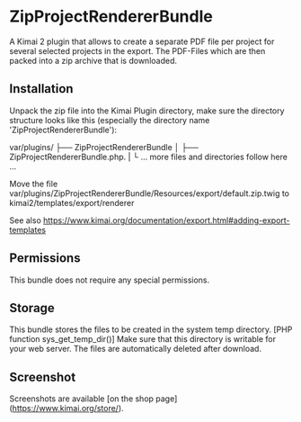 # ZipProjectRendererBundle

A Kimai 2 plugin that allows to create a separate PDF file per project for several selected projects in the export. The PDF-Files which are then packed into a zip archive that is downloaded.


## Installation

Unpack the zip file into the Kimai Plugin directory, make sure the directory structure looks like this (especially the directory name 'ZipProjectRendererBundle'):


var/plugins/ 
├── ZipProjectRendererBundle
│ ├── ZipProjectRendererBundle.php.
| └ ... more files and directories follow here ... 

Move the file var/plugins/ZipProjectRendererBundle/Resources/export/default.zip.twig
to
kimai2/templates/export/renderer

See also https://www.kimai.org/documentation/export.html#adding-export-templates


## Permissions

This bundle does not require any special permissions.

## Storage

This bundle stores the files to be created in the system temp directory. [PHP function sys_get_temp_dir()]
Make sure that this directory is writable for your web server. The files are automatically deleted after download.

## Screenshot

Screenshots are available [on the shop page] (https://www.kimai.org/store/).
